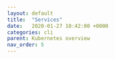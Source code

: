 ```yaml
---
layout: default
title:  "Services"
date:   2020-01-27 10:42:00 +0000
categories: cli
parent: Kubernetes overview
nav_order: 5
---
```

